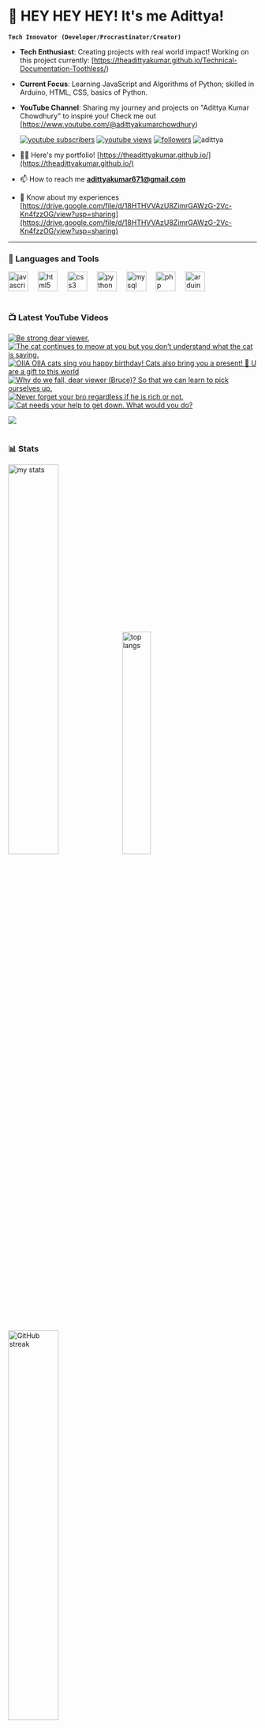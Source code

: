 # 👑 HEY HEY HEY! It's me Adittya!

**`Tech Innovator (Developer/Procrastinator/Creator)`**

- **Tech Enthusiast**: Creating projects with real world impact! Working on this project currently: [https://theadittyakumar.github.io/Technical-Documentation-Toothless/)
- **Current Focus**: Learning JavaScript and Algorithms of Python; skilled in Arduino, HTML, CSS, basics of Python.
- **YouTube Channel**: Sharing my journey and projects on "Adittya Kumar Chowdhury" to inspire you! Check me out [https://www.youtube.com/@adittyakumarchowdhury) 

   <p align="left">
      <a href="https://www.youtube.com/channel/UCu68HfYtlcXFI7kNhnSdspA?sub_confirmation=1">
         <img alt="youtube subscribers" title="Subscribe to my YouTube channel" src="https://custom-icon-badges.demolab.com/youtube/channel/subscribers/UCu68HfYtlcXFI7kNhnSdspA?color=%23E05D44&label=SUBSCRIBE&logo=video&logoColor=white&style=for-the-badge&labelColor=CE4630"/></a> 
      <a href="https://www.youtube.com/c/adittyakumarchowdhury">
         <img alt="youtube views" title="YouTube views" src="https://custom-icon-badges.demolab.com/youtube/channel/views/UCu68HfYtlcXFI7kNhnSdspA?color=%23E1AD0E&logo=eye&logoColor=white&style=for-the-badge&labelColor=C79600"/></a> 
      <a href="https://github.com/TheAdittyaKumar?tab=followers">
         <img alt="followers" title="Follow me on Github" src="https://custom-icon-badges.demolab.com/github/followers/TheAdittyaKumar?color=236ad3&labelColor=1155ba&style=for-the-badge&logo=person-add&label=Follow&logoColor=white"/></a>
      <img src="https://komarev.com/ghpvc/?username=TheAdittyaKumar&label=Profile%20views&color=0e75b6&style=flat" alt="adittya" />
   </p>


- 👨‍💻 Here's my portfolio! [https://theadittyakumar.github.io/](https://theadittyakumar.github.io/)

- 📫 How to reach me **adittyakumar671@gmail.com**

- 📄 Know about my experiences [https://drive.google.com/file/d/18HTHVVAzU8ZimrGAWzG-2Vc-Kn4fzzOG/view?usp=sharing](https://drive.google.com/file/d/18HTHVVAzU8ZimrGAWzG-2Vc-Kn4fzzOG/view?usp=sharing)

---

### 🧰 Languages and Tools

<div align="left">
  <img src="https://cdn.jsdelivr.net/gh/devicons/devicon/icons/javascript/javascript-original.svg" height="40" alt="javascript logo"  />
  <img width="12" />
  <img src="https://cdn.jsdelivr.net/gh/devicons/devicon/icons/html5/html5-original.svg" height="40" alt="html5 logo"  />
  <img width="12" />
  <img src="https://cdn.jsdelivr.net/gh/devicons/devicon/icons/css3/css3-original.svg" height="40" alt="css3 logo"  />
  <img width="12" />
  <img src="https://cdn.jsdelivr.net/gh/devicons/devicon/icons/python/python-original.svg" height="40" alt="python logo"  />
  <img width="12" />
  <img src="https://cdn.jsdelivr.net/gh/devicons/devicon/icons/mysql/mysql-original.svg" height="40" alt="mysql logo"  />
  <img width="12" />
  <img src="https://cdn.jsdelivr.net/gh/devicons/devicon/icons/php/php-original.svg" height="40" alt="php logo"  />
  <img width="12" />
  <img src="https://cdn.jsdelivr.net/gh/devicons/devicon/icons/arduino/arduino-original.svg" height="40" alt="arduino logo"  />
</div>


#

### 📺 Latest YouTube Videos

<!-- BEGIN YOUTUBE-CARDS -->
[![Be strong dear viewer.](https://ytcards.demolab.com/?id=AvlwVUyyc0I&title=Be+strong+dear+viewer.&lang=en&timestamp=1744711610&background_color=%230d1117&title_color=%23ffffff&stats_color=%23dedede&max_title_lines=1&width=250&border_radius=5 "Be strong dear viewer.")](https://www.youtube.com/watch?v=AvlwVUyyc0I)
[![The cat continues to meow at you but you don’t understand what the cat is saying.](https://ytcards.demolab.com/?id=MplbV-28M8Q&title=The+cat+continues+to+meow+at+you+but+you+don%E2%80%99t+understand+what+the+cat+is+saying.&lang=en&timestamp=1744691746&background_color=%230d1117&title_color=%23ffffff&stats_color=%23dedede&max_title_lines=1&width=250&border_radius=5 "The cat continues to meow at you but you don’t understand what the cat is saying.")](https://www.youtube.com/watch?v=MplbV-28M8Q)
[![OIIA OIIA cats sing you happy birthday! Cats also bring you a present! 🎁 U are a gift to this world](https://ytcards.demolab.com/?id=zmPab7Wp2N0&title=OIIA+OIIA+cats+sing+you+happy+birthday%21+Cats+also+bring+you+a+present%21+%F0%9F%8E%81+U+are+a+gift+to+this+world&lang=en&timestamp=1744675483&background_color=%230d1117&title_color=%23ffffff&stats_color=%23dedede&max_title_lines=1&width=250&border_radius=5 "OIIA OIIA cats sing you happy birthday! Cats also bring you a present! 🎁 U are a gift to this world")](https://www.youtube.com/watch?v=zmPab7Wp2N0)
[![Why do we fall, dear viewer (Bruce)? So that we can learn to pick ourselves up.](https://ytcards.demolab.com/?id=X6C4uG1djns&title=Why+do+we+fall%2C+dear+viewer+%28Bruce%29%3F+So+that+we+can+learn+to+pick+ourselves+up.&lang=en&timestamp=1744668377&background_color=%230d1117&title_color=%23ffffff&stats_color=%23dedede&max_title_lines=1&width=250&border_radius=5 "Why do we fall, dear viewer (Bruce)? So that we can learn to pick ourselves up.")](https://www.youtube.com/watch?v=X6C4uG1djns)
[![Never forget your bro regardless if he is rich or not.](https://ytcards.demolab.com/?id=T1_277osk1s&title=Never+forget+your+bro+regardless+if+he+is+rich+or+not.&lang=en&timestamp=1744656063&background_color=%230d1117&title_color=%23ffffff&stats_color=%23dedede&max_title_lines=1&width=250&border_radius=5 "Never forget your bro regardless if he is rich or not.")](https://www.youtube.com/watch?v=T1_277osk1s)
[![Cat needs your help to get down. What would you do?](https://ytcards.demolab.com/?id=f0KqBlr9RSY&title=Cat+needs+your+help+to+get+down.+What+would+you+do%3F&lang=en&timestamp=1744649578&background_color=%230d1117&title_color=%23ffffff&stats_color=%23dedede&max_title_lines=1&width=250&border_radius=5 "Cat needs your help to get down. What would you do?")](https://www.youtube.com/watch?v=f0KqBlr9RSY)
<!-- END YOUTUBE-CARDS -->

[<img src="https://custom-icon-badges.demolab.com/badge/-Subscribe%20For%20More-red?style=for-the-badge&logo=video&logoColor=white"/>](https://www.youtube.com/channel/UCu68HfYtlcXFI7kNhnSdspA?sub_confirmation=1)

#

### 📊 Stats

<div align="left">
  <img alt="my stats" width="45%" src="https://github-readme-stats.vercel.app/api?username=TheAdittyaKumar&show_icons=true&hide_border=true&theme=vision-friendly-dark" />
  <img alt="top langs" width="34%" src="https://github-readme-stats.vercel.app/api/top-langs/?username=TheAdittyaKumar&layout=compact&hide_border=true&theme=vision-friendly-dark" />
  <img alt="GitHub streak" width="45%" src="https://github-readme-streak-stats.herokuapp.com/?user=TheAdittyaKumar&theme=vision-friendly-dark&hide_border=true" />

</div>



<!-- ![GitHub Streak](https://streak-stats.demolab.com?user=TheAdittyaKumar&theme=swift&border_radius=4.5) -->
#

